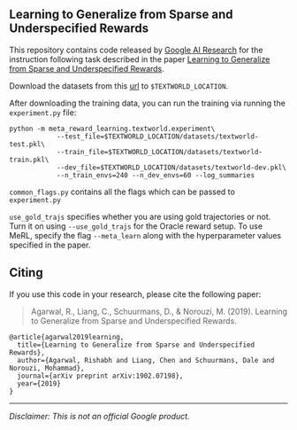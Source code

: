 ## Learning to Generalize from Sparse and Underspecified Rewards

This repository contains code released by
[Google AI Research](https://ai.google/research) for the instruction following
task described in the paper
[Learning to Generalize from Sparse and Underspecified Rewards](https://arxiv.org/abs/1902.07198).

Download the datasets from this [url](https://storage.googleapis.com/merl/textworld/datasets.tar.gz)
to `$TEXTWORLD_LOCATION`.

After downloading the training data, you can run the training via running
the `experiment.py` file:

```
python -m meta_reward_learning.textworld.experiment\
            --test_file=$TEXTWORLD_LOCATION/datasets/textworld-test.pkl\
            --train_file=$TEXTWORLD_LOCATION/datasets/textworld-train.pkl\
            --dev_file=$TEXTWORLD_LOCATION/datasets/textworld-dev.pkl\
            --n_train_envs=240 --n_dev_envs=60 --log_summaries
```

`common_flags.py` contains all the flags which can be passed to `experiment.py`

`use_gold_trajs` specifies whether you are using gold trajectories or not.
Turn it on using `--use_gold_trajs` for the Oracle reward setup.
To use MeRL, specify the flag `--meta_learn` along with the hyperparameter
values specified in the paper.

Citing
------
If you use this code in your research, please cite the following paper:

> Agarwal, R., Liang, C., Schuurmans, D., & Norouzi, M. (2019).
> Learning to Generalize from Sparse and Underspecified Rewards.

    @article{agarwal2019learning,
      title={Learning to Generalize from Sparse and Underspecified Rewards},
      author={Agarwal, Rishabh and Liang, Chen and Schuurmans, Dale and Norouzi, Mohammad},
      journal={arXiv preprint arXiv:1902.07198},
      year={2019}
    }

---

*Disclaimer: This is not an official Google product.*
